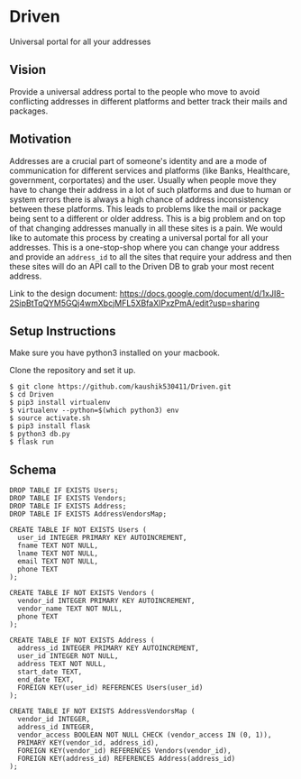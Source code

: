 # Driven
Universal portal for all your addresses

## Vision 
Provide a universal address portal to the people who move to avoid conflicting addresses in different platforms and better track their mails and packages.
## Motivation 
Addresses are a crucial part of someone's identity and are a mode of communication for different services and platforms (like Banks, Healthcare, government, corportates) and the user. Usually when people move they have to change their address in a lot of such platforms and due to human or system errors there is always a high chance of address inconsistency between these platforms. This leads to problems like the mail or package being sent to a different or older address. This is a big problem and on top of that changing addresses manually in all these sites is a pain. We would like to automate this process by creating a universal portal for all your addresses. This is a one-stop-shop where you can change your address and provide an `address_id` to all the sites that require your address and then these sites will do an API call to the Driven DB to grab your most recent address.

Link to the design document: https://docs.google.com/document/d/1xJI8-2SipBtTqQYM5GQj4wmXbcjMFL5XBfaXIPxzPmA/edit?usp=sharing

## Setup Instructions
Make sure you have python3 installed on your macbook.

Clone the repository and set it up. 
```
$ git clone https://github.com/kaushik530411/Driven.git
$ cd Driven
$ pip3 install virtualenv
$ virtualenv --python=$(which python3) env
$ source activate.sh
$ pip3 install flask
$ python3 db.py
$ flask run
```

## Schema
```
DROP TABLE IF EXISTS Users;
DROP TABLE IF EXISTS Vendors; 
DROP TABLE IF EXISTS Address;
DROP TABLE IF EXISTS AddressVendorsMap;

CREATE TABLE IF NOT EXISTS Users (
  user_id INTEGER PRIMARY KEY AUTOINCREMENT,
  fname TEXT NOT NULL,
  lname TEXT NOT NULL,
  email TEXT NOT NULL,
  phone TEXT
);

CREATE TABLE IF NOT EXISTS Vendors (
  vendor_id INTEGER PRIMARY KEY AUTOINCREMENT,
  vendor_name TEXT NOT NULL,
  phone TEXT
);

CREATE TABLE IF NOT EXISTS Address (
  address_id INTEGER PRIMARY KEY AUTOINCREMENT,
  user_id INTEGER NOT NULL,
  address TEXT NOT NULL,
  start_date TEXT,
  end_date TEXT,
  FOREIGN KEY(user_id) REFERENCES Users(user_id)
);

CREATE TABLE IF NOT EXISTS AddressVendorsMap (
  vendor_id INTEGER,
  address_id INTEGER,
  vendor_access BOOLEAN NOT NULL CHECK (vendor_access IN (0, 1)),
  PRIMARY KEY(vendor_id, address_id),
  FOREIGN KEY(vendor_id) REFERENCES Vendors(vendor_id),
  FOREIGN KEY(address_id) REFERENCES Address(address_id)
);
```
